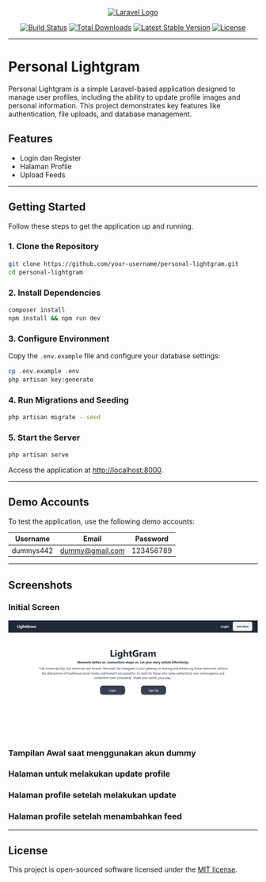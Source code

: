 <p align="center"><a href="https://laravel.com" target="_blank"><img src="https://raw.githubusercontent.com/laravel/art/master/logo-lockup/5%20SVG/2%20CMYK/1%20Full%20Color/laravel-logolockup-cmyk-red.svg" width="400" alt="Laravel Logo"></a></p>

<p align="center">
<a href="https://github.com/laravel/framework/actions"><img src="https://github.com/laravel/framework/workflows/tests/badge.svg" alt="Build Status"></a>
<a href="https://packagist.org/packages/laravel/framework"><img src="https://img.shields.io/packagist/dt/laravel/framework" alt="Total Downloads"></a>
<a href="https://packagist.org/packages/laravel/framework"><img src="https://img.shields.io/packagist/v/laravel/framework" alt="Latest Stable Version"></a>
<a href="https://packagist.org/packages/laravel/framework"><img src="https://img.shields.io/packagist/l/laravel/framework" alt="License"></a>
</p>

---

# Personal Lightgram

Personal Lightgram is a simple Laravel-based application designed to manage user profiles, including the ability to update profile images and personal information. This project demonstrates key features like authentication, file uploads, and database management.

## Features

- Login dan Register
- Halaman Profile
- Upload Feeds

---

## Getting Started

Follow these steps to get the application up and running.

### 1. Clone the Repository
```bash
git clone https://github.com/your-username/personal-lightgram.git
cd personal-lightgram
```

### 2. Install Dependencies
```bash
composer install
npm install && npm run dev
```

### 3. Configure Environment
Copy the `.env.example` file and configure your database settings:
```bash
cp .env.example .env
php artisan key:generate
```

### 4. Run Migrations and Seeding
```bash
php artisan migrate --seed
```

### 5. Start the Server
```bash
php artisan serve
```
Access the application at [http://localhost:8000](http://localhost:8000).

---

## Demo Accounts

To test the application, use the following demo accounts:

| Username | Email             | Password   |
|----------|-------------------|------------|
| dummys442| dummy@gmail.com   | 123456789  |

---

## Screenshots

### Initial Screen

![alt text](https://github.com/Fadel442/Personal-Lite-Instagram/blob/main/public/images/ss1.PNG?raw=true)
### Tampilan Awal saat menggunakan akun dummy


### Halaman untuk melakukan update profile


### Halaman profile setelah melakukan update


### Halaman profile setelah menambahkan feed

---

## License

This project is open-sourced software licensed under the [MIT license](https://opensource.org/licenses/MIT).

